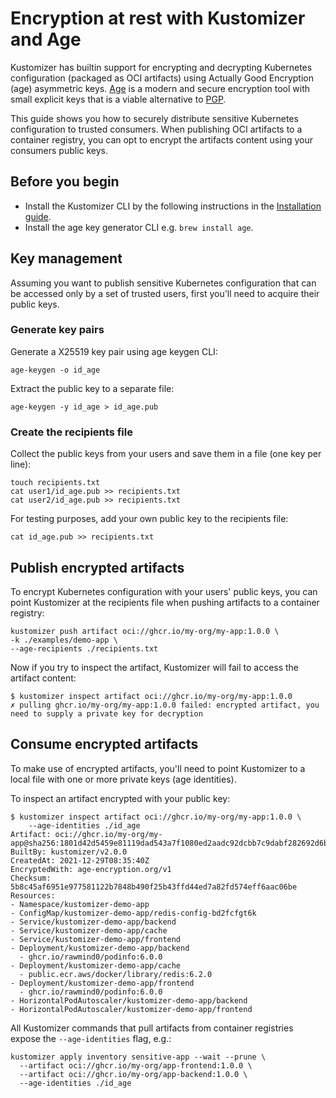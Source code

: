 # Encryption at rest with Kustomizer and Age

Kustomizer has builtin support for encrypting and decrypting Kubernetes configuration (packaged as OCI artifacts)
using Actually Good Encryption (age) asymmetric keys.
[Age](https://github.com/FiloSottile/age) is a modern and secure encryption tool
with small explicit keys that is a viable alternative to [PGP](https://en.wikipedia.org/wiki/Pretty_Good_Privacy).

This guide shows you how to securely distribute sensitive Kubernetes configuration to trusted consumers.
When publishing OCI artifacts to a container registry,
you can opt to encrypt the artifacts content using your consumers public keys.

## Before you begin

- Install the Kustomizer CLI by the following instructions in the [Installation guide](../install.md).
- Install the age key generator CLI e.g. `brew install age`.

## Key management

Assuming you want to publish sensitive Kubernetes configuration that can be accessed only by a
set of trusted users, first you'll need to acquire their public keys.

### Generate key pairs

Generate a X25519 key pair using age keygen CLI:

```shell
age-keygen -o id_age
```

Extract the public key to a separate file:

```shell
age-keygen -y id_age > id_age.pub
```

### Create the recipients file

Collect the public keys from your users and save them in a file (one key per line):

```shell
touch recipients.txt
cat user1/id_age.pub >> recipients.txt
cat user2/id_age.pub >> recipients.txt
```

For testing purposes, add your own public key to the recipients file:

```shell
cat id_age.pub >> recipients.txt
```

## Publish encrypted artifacts

To encrypt Kubernetes configuration with your users' public keys, you can point Kustomizer
at the recipients file when pushing artifacts to a container registry:

```shell
kustomizer push artifact oci://ghcr.io/my-org/my-app:1.0.0 \
-k ./examples/demo-app \
--age-recipients ./recipients.txt
```

Now if you try to inspect the artifact, Kustomizer will fail to access the artifact content:

```console
$ kustomizer inspect artifact oci://ghcr.io/my-org/my-app:1.0.0
✗ pulling ghcr.io/my-org/my-app:1.0.0 failed: encrypted artifact, you need to supply a private key for decryption
```

## Consume encrypted artifacts

To make use of encrypted artifacts, you'll need to point Kustomizer to a local file with
one or more private keys (age identities).

To inspect an artifact encrypted with your public key:

```console
$ kustomizer inspect artifact oci://ghcr.io/my-org/my-app:1.0.0 \
    --age-identities ./id_age
Artifact: oci://ghcr.io/my-org/my-app@sha256:1801d42d5459e81119dad543a7f1080ed2aadc92dcbb7c9dabf282692d6bf29d
BuiltBy: kustomizer/v2.0.0
CreatedAt: 2021-12-29T08:35:40Z
EncryptedWith: age-encryption.org/v1
Checksum: 5b8c45af6951e977581122b7848b490f25b43ffd44ed7a82fd574eff6aac06be
Resources:
- Namespace/kustomizer-demo-app
- ConfigMap/kustomizer-demo-app/redis-config-bd2fcfgt6k
- Service/kustomizer-demo-app/backend
- Service/kustomizer-demo-app/cache
- Service/kustomizer-demo-app/frontend
- Deployment/kustomizer-demo-app/backend
  - ghcr.io/rawmind0/podinfo:6.0.0
- Deployment/kustomizer-demo-app/cache
  - public.ecr.aws/docker/library/redis:6.2.0
- Deployment/kustomizer-demo-app/frontend
  - ghcr.io/rawmind0/podinfo:6.0.0
- HorizontalPodAutoscaler/kustomizer-demo-app/backend
- HorizontalPodAutoscaler/kustomizer-demo-app/frontend
```

All Kustomizer commands that pull artifacts from container registries expose the
`--age-identities` flag, e.g.:

```shell
kustomizer apply inventory sensitive-app --wait --prune \
  --artifact oci://ghcr.io/my-org/app-frontend:1.0.0 \
  --artifact oci://ghcr.io/my-org/app-backend:1.0.0 \
  --age-identities ./id_age
```
